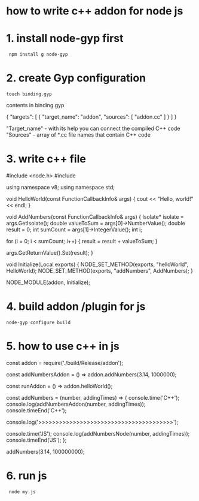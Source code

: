 # how to write c++ addon for node js

# 1. install node-gyp first
` npm install g node-gyp`

# 2. create Gyp configuration
` touch binding.gyp `

contents in binding.gyp

{
   "targets": [
       {
           "target_name": "addon",
           "sources": [ "addon.cc" ]
       }
   ]
}


"Target_name" - with its help you can connect the compiled C++ code
"Sources" - array of *.cc file names that contain C++ code

# 3. write c++ file

#include <node.h>
#include <iostream>

using namespace v8;
using namespace std;

void HelloWorld(const FunctionCallbackInfo<Value>& args) {
   cout << "Hello, world!" << endl;
}

void AddNumbers(const FunctionCallbackInfo<Value>& args) {
   Isolate* isolate = args.GetIsolate();
   double valueToSum = args[0]->NumberValue();
   double result = 0;
   int sumCount = args[1]->IntegerValue();
   int i;

   for (i = 0; i < sumCount; i++) {
       result = result + valueToSum;
   }

   args.GetReturnValue().Set(result);
}



void Initialize(Local<Object> exports) {
   NODE_SET_METHOD(exports, "helloWorld", HelloWorld);
   NODE_SET_METHOD(exports, "addNumbers", AddNumbers);
}

NODE_MODULE(addon, Initialize);

# 4. build addon /plugin for js
` node-gyp configure build `

# 5. how to use c++ in js

const addon = require('./build/Release/addon');

const addNumbersAddon = () => addon.addNumbers(3.14, 1000000);

const runAddon = () => addon.helloWorld();

const addNumbers = (number, addingTimes) => {
 console.time('C++');
 console.log(addNumbersAddon(number, addingTimes));
 console.timeEnd('C++');

 console.log('>>>>>>>>>>>>>>>>>>>>>>>>>>>>>>>>>>>>>>>');

 console.time('JS');
 console.log(addNumbersNode(number, addingTimes));
 console.timeEnd('JS');
};

addNumbers(3.14, 100000000);

# 6. run js
` node my.js`

